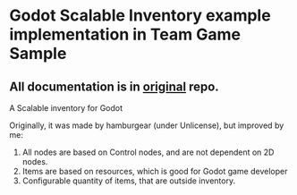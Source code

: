 # Godot Scalable Inventory example implementation in Team Game Sample
## All documentation is in [original](https://github.com/Yni-Viar/godot-scalable-inventory) repo.
A Scalable inventory for Godot

Originally, it was made by hamburgear (under Unlicense), but improved by me:
1. All nodes are based on Control nodes, and are not dependent on 2D nodes.
2. Items are based on resources, which is good for Godot game developer
3. Configurable quantity of items, that are outside inventory.
